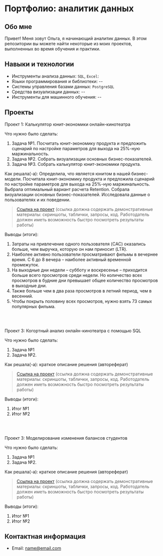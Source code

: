 # Портфолио: аналитик данных

## Обо мне 
Привет! Меня зовут Ольга, я начинающий аналитик данных. 
В этом репозитории вы можете найти некоторые из моих проектов, выполненных во время обучения и практики.
<br>


## Навыки и технологии
- Инструменты анализа данных: ``SQL``, ``Excel``: 
- Языки программирования и библиотеки: --
- Системы управления базами данных: ``PostgreSQL``
- Средства визуализации данных: --
- Инструменты для машинного обучения: --


## Проекты

<p> Проект 1: Калькулятор юнит-экономики онлайн-кинотеатра</p>
<p>Что нужно было сделать:<p>
<ol>
  <li>Задача №1. Посчитать юнит-экономику продукта и предложить сценарий по настройке параметров для выхода на 25%-ную маржинальность.</li>
  <li>Задача №2. Собрать визуализации основных бизнес-показателей.</li>
   <li>Задача №3. Собрать калькулятор юнит-экономики продукта.</li>
</ol>

<p>Как решала(-а): Определила, что является юнитом в нашей бизнес-модели. Посчитала юнит-экономику продукта и предложила сценарий по настройке параметров для выхода на 25%-ную маржинальность. Выбрала оптимальный вариант расчета Retention. Собрала визуализации основных бизнес-показателей. Исследовала данные о пользователях и их поведении.<p>

> <a href="https://github.com/Olga-Gud/data-analytics-projects/blob/main/%D0%AE%D0%BD%D0%B8%D1%82-%D1%8D%D0%BA%D0%BE%D0%BD%D0%BE%D0%BC%D0%B8%D0%BA%D0%B0%20%D0%BE%D0%BD%D0%BB%D0%B0%D0%B9%D0%BD-%D0%BA%D0%B8%D0%BD%D0%BE%D1%82%D0%B5%D0%B0%D1%82%D1%80%D0%B0.xlsx">Ссылка на проект</a>
 (ссылка должна содержать демонстративные материалы: скриншоты, таблички, запросы, код. Работодатель должен иметь возможность быстро посмотреть результаты работы)
 
<p>Выводы (итоги):<p>
<ol>
  <li>Затраты на привлечение одного пользователя (CAC) оказались больше, чем выручка, которую он нам приносит (LTR).</li>
  <li>Наиболее активно пользователи просматривают фильмы в вечернее время. С 6 до 8 вечера – наиболее активный временной промежуток.</li>
  <li>На выходные дни недели – субботу и воскресенье – приходится больше всего просмотров среди недели. Но количество всех просмотров в будние дни превышает общее количество просмотров в выходные дни. </li>
  <li>Также больше чем в два раза просмотров в летний период, чем в весенний.</li>
  <li>Чтобы покрыть половину всех просмотров, нужно взять 73 самых популярных фильма.</li>
</ol>
<br> 

<br> 
<p> Проект 3: Когортный анализ онлайн-кинотеатра с помощью SQL</p>
<p>Что нужно было сделать:<p>
<ol>
  <li>Задача №1</li>
  <li>Задача №2.</li>
</ol>

<p>Как решала(-а): краткое описание решения (автореферат)<p>
  
> <a href="https://drive.google.com/drive/folders/1wdD-mfSeIsHWgrMLJz8Tv_ClAuP_EAOQ?usp=sharing">Ссылка на проект</a>
(ссылка должна содержать демонстративные материалы: скриншоты, таблички, запросы, код. Работодатель должен иметь возможность быстро посмотреть результаты работы)

  <p>Выводы (итоги):<p>
<ol>
  <li>Итог №1</li>
  <li>Итог №2</li>
</ol>

<br> 

<br> 


<p>Проект 3: Моделирование изменения балансов студентов</p> 
<p>Что нужно было сделать:<p>
<ol>
  <li>Задача №1</li>
  <li>Задача №2.</li>
</ol>

<p>Как решала(-а): краткое описание решения (автореферат)<p>

> <a href="https://github.com/Skyproportfolio/data-analytics-5month/blob/main/Проект%205.xlsx">Ссылка на проект</a>
(ссылка должна содержать демонстративные материалы: скриншоты, таблички, запросы, код. Работодатель должен иметь возможность быстро посмотреть результаты работы)
 
 <p>Выводы (итоги):<p>
<ol>
  <li>Итог №1</li>
  <li>Итог №2</li>
</ol>

## Контактная информация
- Email: name@email.com
